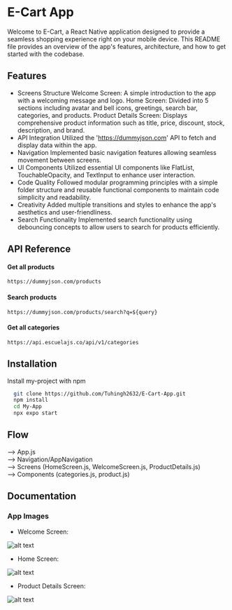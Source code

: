 # E-Cart App

Welcome to E-Cart, a React Native application designed to provide a seamless shopping experience right on your mobile device. This README file provides an overview of the app's features, architecture, and how to get started with the codebase.

## Features

- Screens Structure
  Welcome Screen: A simple introduction to the app with a welcoming message and logo.
  Home Screen: Divided into 5 sections including avatar and bell icons, greetings, search bar, categories, and products.
  Product Details Screen: Displays comprehensive product information such as title, price, discount, stock, description, and brand.
- API Integration
  Utilized the 'https://dummyjson.com' API to fetch and display data within the app.
- Navigation
  Implemented basic navigation features allowing seamless movement between screens.
- UI Components
  Utilized essential UI components like FlatList, TouchableOpacity, and TextInput to enhance user interaction.
- Code Quality
  Followed modular programming principles with a simple folder structure and reusable functional components to maintain code simplicity and readability.
- Creativity
  Added multiple transitions and styles to enhance the app's aesthetics and user-friendliness.
- Search Functionality
  Implemented search functionality using debouncing concepts to allow users to search for products efficiently.

## API Reference

#### Get all products

```http
https://dummyjson.com/products
```

#### Search products

```http
https://dummyjson.com/products/search?q=${query}
```

#### Get all categories

```http
https://api.escuelajs.co/api/v1/categories
```

## Installation

Install my-project with npm

```bash
  git clone https://github.com/Tuhingh2632/E-Cart-App.git
  npm install
  cd My-App
  npx expo start
```

## Flow

--> App.js  
--> Navigation/AppNavigation  
--> Screens (HomeScreen.js, WelcomeScreen.js, ProductDetails.js)  
--> Components (categories.js, product.js)

## Documentation

### App Images

- Welcome Screen:

![alt text](<assets/App Images/WhatsApp Image 2024-05-02 at 15.31.15_a51eaf7e.jpg>)

- Home Screen:

![alt text](<assets/App Images/WhatsApp Image 2024-05-02 at 15.31.15_b06ea973.jpg>)

- Product Details Screen:

![alt text](<assets/App Images/WhatsApp Image 2024-05-02 at 15.31.15_6bfa50c9.jpg>)
